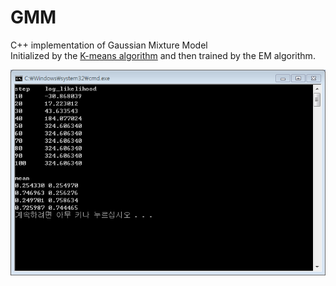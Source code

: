 # GMM
C++ implementation of Gaussian Mixture Model</br>
Initialized by the [K-means algorithm](https://github.com/paperrune/KMeans) and then trained by the EM algorithm.

![cmd](/capture/cmd.PNG)
